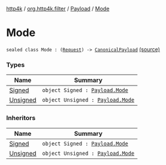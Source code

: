 [http4k](../../../index.md) / [org.http4k.filter](../../index.md) / [Payload](../index.md) / [Mode](./index.md)

# Mode

`sealed class Mode : (`[`Request`](../../../org.http4k.core/-request/index.md)`) -> `[`CanonicalPayload`](../../-canonical-payload/index.md) [(source)](https://github.com/http4k/http4k/blob/master/http4k-aws/src/main/kotlin/org/http4k/filter/awsExtensions.kt#L89)

### Types

| Name | Summary |
|---|---|
| [Signed](-signed/index.md) | `object Signed : `[`Payload.Mode`](./index.md) |
| [Unsigned](-unsigned/index.md) | `object Unsigned : `[`Payload.Mode`](./index.md) |

### Inheritors

| Name | Summary |
|---|---|
| [Signed](-signed/index.md) | `object Signed : `[`Payload.Mode`](./index.md) |
| [Unsigned](-unsigned/index.md) | `object Unsigned : `[`Payload.Mode`](./index.md) |
